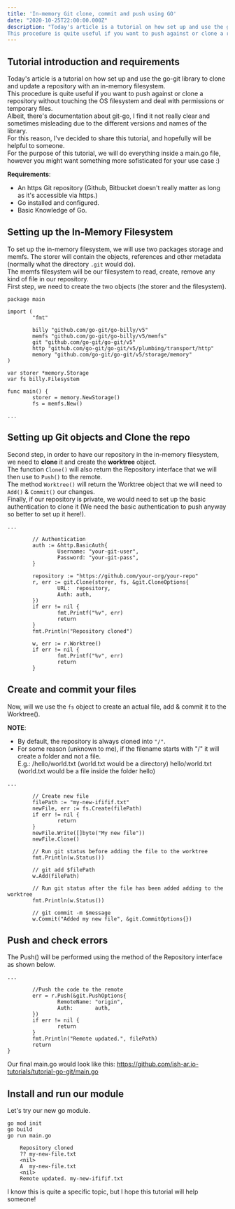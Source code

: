 ```yaml
---
title: 'In-memory Git clone, commit and push using GO'
date: "2020-10-25T22:00:00.000Z"
description: "Today's article is a tutorial on how set up and use the go-git library to clone and update a repository with an in-memory filesystem.
This procedure is quite useful if you want to push against or clone a repository without touching the OS filesystem and deal with permissions or temporary files..."
---
```


## Tutorial introduction and requirements

Today's article is a tutorial on how set up and use the go-git library to clone and update a repository with an in-memory filesystem.<br>
This procedure is quite useful if you want to push against or clone a repository without touching the OS filesystem and deal with permissions or temporary files.<br>
Albeit, there's documentation about git-go, I find it not really clear and sometimes misleading due to the different versions and names of the library.<br>
For this reason, I've decided to share this tutorial, and hopefully will be helpful to someone.<br>
For the purpose of this tutorial, we will do everything inside a main.go file, however you might want something more sofisticated for your use case :)

**Requirements**:

* An https Git repository (Github, Bitbucket doesn't really matter as long as it's accessible via https.)
* Go installed and configured.
* Basic Knowledge of Go.

## Setting up the In-Memory Filesystem

To set up the in-memory filesystem, we will use two packages storage and memfs.
The storer will contain the objects, references and other metadata (normally what the directory `.git` would do).<br>
The memfs filesystem will be our filesystem to read, create, remove any kind of file in our repository.<br>
First step, we need to create the two objects (the storer and the filesystem).

```
package main

import (
        "fmt"

        billy "github.com/go-git/go-billy/v5"
        memfs "github.com/go-git/go-billy/v5/memfs"
        git "github.com/go-git/go-git/v5"
        http "github.com/go-git/go-git/v5/plumbing/transport/http"
        memory "github.com/go-git/go-git/v5/storage/memory"
)

var storer *memory.Storage
var fs billy.Filesystem

func main() {
        storer = memory.NewStorage()
        fs = memfs.New()

...
```

## Setting up Git objects and Clone the repo

Second step, in order to have our repository in the in-memory filesystem, we need to **clone** it and create the **worktree** object.<br>
The function `Clone()` will also return the Repository interface that we will then use to `Push()` to the remote.<br>
The method `Worktree()` will return the Worktree object that we will need to `Add()` & `Commit()` our changes.<br>
Finally, if our repository is private, we would need to set up the basic authentication to clone it (We need the basic authentication to push anyway so better to set up it here!).
```
...

        // Authentication
        auth := &http.BasicAuth{
                Username: "your-git-user",
                Password: "your-git-pass",
        }

        repository := "https://github.com/your-org/your-repo"
        r, err := git.Clone(storer, fs, &git.CloneOptions{
                URL:  repository,
                Auth: auth,
        })
        if err != nil {
                fmt.Printf("%v", err)
                return
        }
        fmt.Println("Repository cloned")

        w, err := r.Worktree()
        if err != nil {
                fmt.Printf("%v", err)
                return
        }
```

## Create and commit your files

Now, will we use the `fs` object to create an actual file, add & commit it to the Worktree().

**NOTE**:

 - By default, the repository is always cloned into `"/"`. 
 - For some reason (unknown to me), if the filename starts with "/" it will create a folder and not a file.<br>E.g.: /hello/world.txt (world.txt would be a directory) hello/world.txt (world.txt would be a file inside the folder hello)

```
...

        // Create new file
        filePath := "my-new-ififif.txt"
        newFile, err := fs.Create(filePath)
        if err != nil {
                return
        }
        newFile.Write([]byte("My new file"))
        newFile.Close()

        // Run git status before adding the file to the worktree
        fmt.Println(w.Status())

        // git add $filePath
        w.Add(filePath)

        // Run git status after the file has been added adding to the worktree
        fmt.Println(w.Status())

        // git commit -m $message
        w.Commit("Added my new file", &git.CommitOptions{})
```

## Push and check errors

The Push() will be performed using the method of the Repository interface as shown below.
```
...

        //Push the code to the remote
        err = r.Push(&git.PushOptions{
                RemoteName: "origin",
                Auth:       auth,
        })
        if err != nil {
                return
        }
        fmt.Println("Remote updated.", filePath)
        return
}
```

Our final main.go would look like this: https://github.com/ish-ar.io-tutorials/tutorial-go-git/main.go

## Install and run our module

Let's try our new go module.

```
go mod init
go build
go run main.go

    Repository cloned
    ?? my-new-file.txt
    <nil>
    A  my-new-file.txt
    <nil>
    Remote updated. my-new-ififif.txt
```

I know this is quite a specific topic, but I hope this tutorial will help someone!
